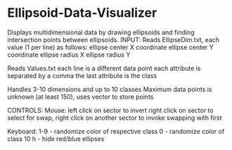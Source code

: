 # Ellipsoid-Data-Visualizer
Displays multidimensional data by drawing ellipsoids and finding intersection points between ellipsoids. 
INPUT:
Reads EllipseDim.txt, each value (1 per line) as follows:
  ellipse center X coordinate
  ellipse center Y coordinate
  ellipse radius X 
  ellipse radius Y

Reads Values.txt
  each line is a different data point
  each attribute is separated by a comma
  the last attribute is the class

Handles 3-10 dimensions and up to 10 classes
Maximum data points is unknown (at least 150), uses vector to store points 

CONTROLS:
Mouse:
  left click on sector to invert
  right click on sector to select for swap, right click on another sector to invoke swapping with first

Keyboard:
  1-9 - randomize color of respective class 
  0 - randomize color of class 10
  h - hide red/blue ellipses
